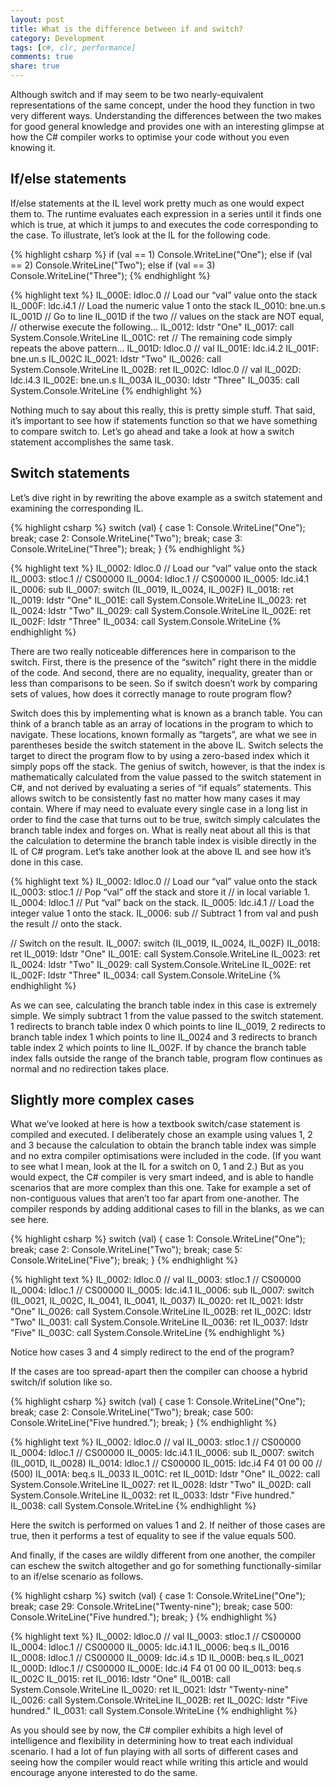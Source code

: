 ```yaml
---
layout: post
title: What is the difference between if and switch?
category: Development
tags: [c#, clr, performance]
comments: true
share: true
---
```

Although switch and if may seem to be two nearly-equivalent representations of the same concept, under the hood they function in two very different ways. Understanding the differences between the two makes for good general knowledge and provides one with an interesting glimpse at how the C# compiler works to optimise your code without you even knowing it.

## If/else statements

If/else statements at the IL level work pretty much as one would expect them to. The runtime evaluates each expression in a series until it finds one which is true, at which it jumps to and executes the code corresponding to the case. To illustrate, let’s look at the IL for the following code.

{% highlight csharp %}
if (val == 1)
	Console.WriteLine("One");
else if (val == 2)
	Console.WriteLine("Two");
else if (val == 3)
	Console.WriteLine("Three");
{% endhighlight %}

{% highlight text %}
IL_000E:  ldloc.0     // Load our “val” value onto the stack
IL_000F:  ldc.i4.1    // Load the numeric value 1 onto the stack
IL_0010:  bne.un.s    IL_001D    // Go to line IL_001D if the two
                                 // values on the stack are NOT equal,
                                 // otherwise execute the following...
IL_0012:  ldstr       "One"
IL_0017:  call        System.Console.WriteLine
IL_001C:  ret
// The remaining code simply repeats the above pattern...
IL_001D:  ldloc.0     // val
IL_001E:  ldc.i4.2
IL_001F:  bne.un.s    IL_002C
IL_0021:  ldstr       "Two"
IL_0026:  call        System.Console.WriteLine
IL_002B:  ret
IL_002C:  ldloc.0     // val
IL_002D:  ldc.i4.3
IL_002E:  bne.un.s    IL_003A
IL_0030:  ldstr       "Three"
IL_0035:  call        System.Console.WriteLine
{% endhighlight %}

Nothing much to say about this really, this is pretty simple stuff. That said, it’s important to see how if statements function so that we have something to compare switch to. Let’s go ahead and take a look at how a switch statement accomplishes the same task.

## Switch statements

Let’s dive right in by rewriting the above example as a switch statement and examining the corresponding IL.

{% highlight csharp %}
switch (val)
{
	case 1:
		Console.WriteLine("One");
		break;
	case 2:
		Console.WriteLine("Two");
		break;
	case 3:
		Console.WriteLine("Three");
		break;
}
{% endhighlight %}

{% highlight text %}
IL_0002:  ldloc.0     // Load our “val” value onto the stack
IL_0003:  stloc.1     // CS$0$0000
IL_0004:  ldloc.1     // CS$0$0000
IL_0005:  ldc.i4.1
IL_0006:  sub
IL_0007:  switch      (IL_0019, IL_0024, IL_002F)
IL_0018:  ret
IL_0019:  ldstr       "One"
IL_001E:  call        System.Console.WriteLine
IL_0023:  ret
IL_0024:  ldstr       "Two"
IL_0029:  call        System.Console.WriteLine
IL_002E:  ret
IL_002F:  ldstr       "Three"
IL_0034:  call        System.Console.WriteLine
{% endhighlight %}

There are two really noticeable differences here in comparison to the switch. First, there is the presence of the “switch” right there in the middle of the code. And second, there are no equality, inequality, greater than or less than comparisons to be seen. So if switch doesn’t work by comparing sets of values, how does it correctly manage to route program flow?<a id="more"></a><a id="more-2532"></a>

Switch does this by implementing what is known as a branch table. You can think of a branch table as an array of locations in the program to which to navigate. These locations, known formally as “targets”, are what we see in parentheses beside the switch statement in the above IL. Switch selects the target to direct the program flow to by using a zero-based index which it simply pops off the stack. The genius of switch, however, is that the index is mathematically calculated from the value passed to the switch statement in C#, and not derived by evaluating a series of “if equals” statements. This allows switch to be consistently fast no matter how many cases it may contain. Where if may need to evaluate every single case in a long list in order to find the case that turns out to be true, switch simply calculates the branch table index and forges on. What is really neat about all this is that the calculation to determine the branch table index is visible directly in the IL of C# program. Let’s take another look at the above IL and see how it’s done in this case.

{% highlight text %}
IL_0002:  ldloc.0     // Load our “val” value onto the stack
IL_0003:  stloc.1     // Pop “val” off the stack and store it
		      // in local variable 1.
IL_0004:  ldloc.1     // Put “val” back on the stack.
IL_0005:  ldc.i4.1    // Load the integer value 1 onto the stack.
IL_0006:  sub         // Subtract 1 from val and push the result
                      // onto the stack.

// Switch on the result.
IL_0007:  switch      (IL_0019, IL_0024, IL_002F)
IL_0018:  ret
IL_0019:  ldstr       "One"
IL_001E:  call        System.Console.WriteLine
IL_0023:  ret
IL_0024:  ldstr       "Two"
IL_0029:  call        System.Console.WriteLine
IL_002E:  ret
IL_002F:  ldstr       "Three"
IL_0034:  call        System.Console.WriteLine
{% endhighlight %}

As we can see, calculating the branch table index in this case is extremely simple. We simply subtract 1 from the value passed to the switch statement. 1 redirects to branch table index 0 which points to line IL_0019, 2 redirects to branch table index 1 which points to line IL_0024 and 3 redirects to branch table index 2 which points to line IL_002F. If by chance the branch table index falls outside the range of the branch table, program flow continues as normal and no redirection takes place.

## Slightly more complex cases

What we’ve looked at here is how a textbook switch/case statement is compiled and executed. I deliberately chose an example using values 1, 2 and 3 because the calculation to obtain the branch table index was simple and no extra compiler optimisations were included in the code. (If you want to see what I mean, look at the IL for a switch on 0, 1 and 2.) But as you would expect, the C# compiler is very smart indeed, and is able to handle scenarios that are more complex than this one. Take for example a set of non-contiguous values that aren’t too far apart from one-another. The compiler responds by adding additional cases to fill in the blanks, as we can see here.

{% highlight csharp %}
switch (val)
{
	case 1:
		Console.WriteLine("One");
		break;
	case 2:
		Console.WriteLine("Two");
		break;
	case 5:
		Console.WriteLine("Five");
		break;
}
{% endhighlight %}

{% highlight text %}
IL_0002:  ldloc.0     // val
IL_0003:  stloc.1     // CS$0$0000
IL_0004:  ldloc.1     // CS$0$0000
IL_0005:  ldc.i4.1
IL_0006:  sub
IL_0007:  switch      (IL_0021, IL_002C, IL_0041, IL_0041, IL_0037)
IL_0020:  ret
IL_0021:  ldstr       "One"
IL_0026:  call        System.Console.WriteLine
IL_002B:  ret
IL_002C:  ldstr       "Two"
IL_0031:  call        System.Console.WriteLine
IL_0036:  ret
IL_0037:  ldstr       "Five"
IL_003C:  call        System.Console.WriteLine
{% endhighlight %}

Notice how cases 3 and 4 simply redirect to the end of the program?

If the cases are too spread-apart then the compiler can choose a hybrid switch/if solution like so.

{% highlight csharp %}
switch (val)
{
	case 1:
		Console.WriteLine("One");
		break;
	case 2:
		Console.WriteLine("Two");
		break;
	case 500:
		Console.WriteLine("Five hundred.");
		break;
}
{% endhighlight %}

{% highlight text %}
IL_0002:  ldloc.0     // val
IL_0003:  stloc.1     // CS$0$0000
IL_0004:  ldloc.1     // CS$0$0000
IL_0005:  ldc.i4.1
IL_0006:  sub
IL_0007:  switch      (IL_001D, IL_0028)
IL_0014:  ldloc.1     // CS$0$0000
IL_0015:  ldc.i4      F4 01 00 00 // (500)
IL_001A:  beq.s       IL_0033
IL_001C:  ret
IL_001D:  ldstr       "One"
IL_0022:  call        System.Console.WriteLine
IL_0027:  ret
IL_0028:  ldstr       "Two"
IL_002D:  call        System.Console.WriteLine
IL_0032:  ret
IL_0033:  ldstr       "Five hundred."
IL_0038:  call        System.Console.WriteLine
{% endhighlight %}

Here the switch is performed on values 1 and 2. If neither of those cases are true, then it performs a test of equality to see if the value equals 500.

And finally, if the cases are wildly different from one another, the compiler can eschew the switch altogether and go for something functionally-similar to an if/else scenario as follows.

{% highlight csharp %}
switch (val)
{
	case 1:
		Console.WriteLine("One");
		break;
	case 29:
		Console.WriteLine("Twenty-nine");
		break;
	case 500:
		Console.WriteLine("Five hundred.");
		break;
}
{% endhighlight %}

{% highlight text %}
IL_0002:  ldloc.0     // val
IL_0003:  stloc.1     // CS$0$0000
IL_0004:  ldloc.1     // CS$0$0000
IL_0005:  ldc.i4.1
IL_0006:  beq.s       IL_0016
IL_0008:  ldloc.1     // CS$0$0000
IL_0009:  ldc.i4.s    1D
IL_000B:  beq.s       IL_0021
IL_000D:  ldloc.1     // CS$0$0000
IL_000E:  ldc.i4      F4 01 00 00
IL_0013:  beq.s       IL_002C
IL_0015:  ret
IL_0016:  ldstr       "One"
IL_001B:  call        System.Console.WriteLine
IL_0020:  ret
IL_0021:  ldstr       "Twenty-nine"
IL_0026:  call        System.Console.WriteLine
IL_002B:  ret
IL_002C:  ldstr       "Five hundred."
IL_0031:  call        System.Console.WriteLine
{% endhighlight %}

As you should see by now, the C# compiler exhibits a high level of intelligence and flexibility in determining how to treat each individual scenario. I had a lot of fun playing with all sorts of different cases and seeing how the compiler would react while writing this article and would encourage anyone interested to do the same. 

